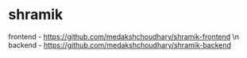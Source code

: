 # shramik

frontend - https://github.com/medakshchoudhary/shramik-frontend \n
backend - https://github.com/medakshchoudhary/shramik-backend
